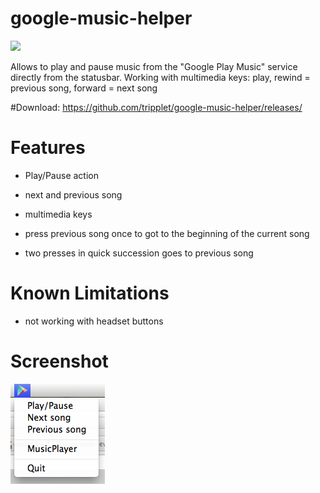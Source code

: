 google-music-helper
===================
![](https://api.travis-ci.org/tripplet/google-music-helper.png?branch=master)

Allows to play and pause music from the "Google Play Music" service directly from the statusbar.
Working with multimedia keys: play, rewind = previous song, forward = next song

#Download:
https://github.com/tripplet/google-music-helper/releases/


Features
========
* Play/Pause action
* next and previous song
* multimedia keys

* press previous song once to got to the beginning of the current song
* two presses in quick succession goes to previous song

Known Limitations
=================

* not working with headset buttons


Screenshot
==========

![](https://github.com/tripplet/google-music-helper/raw/master/screenshot.png) 

